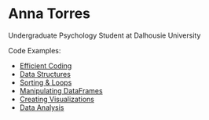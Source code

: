 # Anna Torres
Undergraduate Psychology Student at Dalhousie University


Code Examples:

- [Efficient Coding](https://www.youtube.com/watch?v=tZRZu-qdtoE&feature=youtu.be)
- [Data Structures](https://github.com/atorres3318/Portfol1o/blob/main/2020-11-07-173359%20(2).ipynb)
- [Sorting & Loops](https://github.com/atorres3318/Portfol1o/blob/main/loops%20(1).ipynb)
- [Manipulating DataFrames](https://github.com/atorres3318/Portfol1o/blob/main/Manipulating%20Dataframes.md)
- [Creating Visualizations](https://github.com/atorres3318/Portfol1o/blob/main/covid%20code%20(5).ipynb)
- [Data Analysis](https://github.com/atorres3318/Portfol1o/blob/main/stats%20(2).ipynb)
